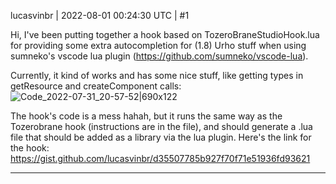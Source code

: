 lucasvinbr | 2022-08-01 00:24:30 UTC | #1

Hi, I've been putting together a hook based on TozeroBraneStudioHook.lua for providing some extra autocompletion for (1.8) Urho stuff when using sumneko's vscode lua plugin (https://github.com/sumneko/vscode-lua).

Currently, it kind of works and has some nice stuff, like getting types in getResource and createComponent calls:
![Code_2022-07-31_20-57-52|690x122](upload://etnuvrHXDv3s0VJgLyHsxKYdWf0.png)

The hook's code is a mess hahah, but it runs the same way as the Tozerobrane hook (instructions are in the file), and should generate a .lua file that should be added as a library via the lua plugin.
Here's the link for the hook:
https://gist.github.com/lucasvinbr/d35507785b927f70f71e51936fd93621

-------------------------


